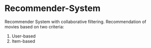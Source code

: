 # Recommender-System
Recommender System with collaborative filtering. Recommendation of movies based on two criteria:
1. User-based
2. Item-based
